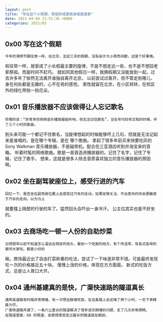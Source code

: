 ```yaml
---
layout: post
title: "写在这个小假期，祭祖抑或是旅游或是居家"
date: 2021-04-04 21:51:30 +0800
categories: 2021/03
---
```


## 0x00 写在这个假期

    今年的清明节跟往常一样，在北京，法定三天的假期，没有由于大小周而间歇，这是个好事情。
和往常一样，居家成了小长假最主要的旋律，不是不想走远一些，也不是不想回老家祭祖。而是时间不赶巧。
就如同其他假日一样，我俩假期又没能放到一起，过去许多年了依然无法离开谁独自离开北京。
以前尝试过离开，但不管走到哪儿、身在何处都是无趣的，心不在焉的感觉。
索性就留在北京，在小区转转，在校区外的绿化带拍一拍花朵。

## 0x01 音乐播放器不应该做得让人忘记歌名

    矫情的说：“非常多的网络音乐播放器能听响，但无法记住歌名”，当在写代码写文档的时候，听了三个小时的歌曲，
到头来可能一个都记不住歌名，当旋律想起的时候能够哼上几句，但就是无法记起来是谁唱的，是在哪个专辑，是在
哪个歌曲。
    拿起了很多年前买来快要吃灰的 Sony Walkman 音乐播放器，不是磁带机。配合在三亚酒店听到并淘宝来的音箱。
听着时髦的网络歌曲。歌是一首首选进播放器的。记住了名字，记住了专辑，记住了歌手。
    想来，这就是很多人除去音质喜欢独立的音乐播放器的原因啊。

## 0x02 坐在副驾驶座位上，感受行进的汽车

    回忆一下，是否坐在副驾驶位置上去感受过汽车的走动，如果足够关注，不出意外的你会更敏感于汽车的走向。以为马上
就要撞上隔壁的行驶的车了。猛然回头会吓出一身冷汗。
    公主位其实也是不好坐的。

## 0x03 去商场吃一顿一人份的自助炒菜

    记得很早以前不知道怎么溜达在西安的街头，看到一个吃面的地方，有个传送带，有各式各样的面供大家吃。都是小份的
碗。商场最近出了自由打菜称重的吃法，尝试了一下味道非常不错。可是最终发现吃一次的价格接近五十块。
    慢慢上涨的价格，体现在方方面面。
    新式的吃饭方式，总是让人胃口大开。

## 0x04 通州基建真的是快，广渠快速路的隧道真长

    通燕高速路有时候非常拥堵，有一次想去鼓楼吃饭，在这条路上足足赌了两个小时，一天下来精疲力尽。
    广渠快速路开通了，一条六公里长的隧道解决了很多进京拥堵的问题，走了几次非常顺畅。
    在隧道里面，60 的限速，会使得感受走过最长的隧道就在眼前。
